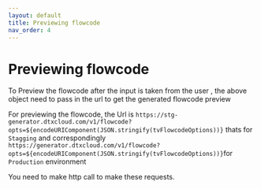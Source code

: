 ```yaml
---
layout: default
title: Previewing flowcode
nav_order: 4
---
```


# Previewing flowcode

To Preview the flowcode after the input is taken from the user , the above object need to pass in the url to get the generated flowcode preview

For previewing the flowcode, the Url is `https://stg-generator.dtxcloud.com/v1/flowcode?opts=${encodeURIComponent(JSON.stringify(tvFlowcodeOptions))}` thats for `Stagging` and correspondingly
`https://generator.dtxcloud.com/v1/flowcode?opts=${encodeURIComponent(JSON.stringify(tvFlowcodeOptions))}`for `Production` environment

You need to make http call to make these requests.